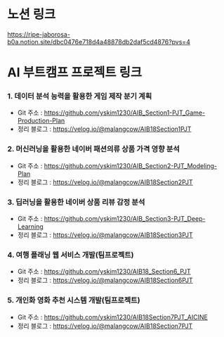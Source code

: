 # 노션 링크
https://ripe-jaborosa-b0a.notion.site/dbc0476e718d4a48878db2daf5cd4876?pvs=4


# AI 부트캠프 프로젝트 링크

### 1. **데이터 분석 능력을 활용한 게임 제작 분기 계획**

- Git 주소 : https://github.com/yskim1230/AIB_Section1-PJT_Game-Production-Plan
- 정리 블로그 : https://velog.io/@malangcow/AIB18Section1PJT

### 2. **머신러닝을 활용한 네이버 패션의류 상품 가격 영향 분석**

- Git 주소 : https://github.com/yskim1230/AIB_Section2-PJT_Modeling-Plan
- 정리 블로그 : https://velog.io/@malangcow/AIB18Section2PJT

### 3. **딥러닝을 활용한 네이버 상품 리뷰 감정 분석**

- Git 주소 : https://github.com/yskim1230/AIB_Section3-PJT_Deep-Learning
- 정리 블로그 : https://velog.io/@malangcow/AIB18Section3PJT

### 4. 여행 플래닝 웹 서비스 개발(팀프로젝트)

- Git 주소 : https://github.com/yskim1230/AIB18_Section6_PJT
- 정리 블로그 : https://velog.io/@malangcow/AIB18Section6PJT

### 5. 개인화 영화 추천 시스템 개발(팀프로젝트)

- Git 주소 : https://github.com/yskim1230/AIB18Section7PJT_AICINE
- 정리 블로그 : https://velog.io/@malangcow/AIB18Section7PJT
